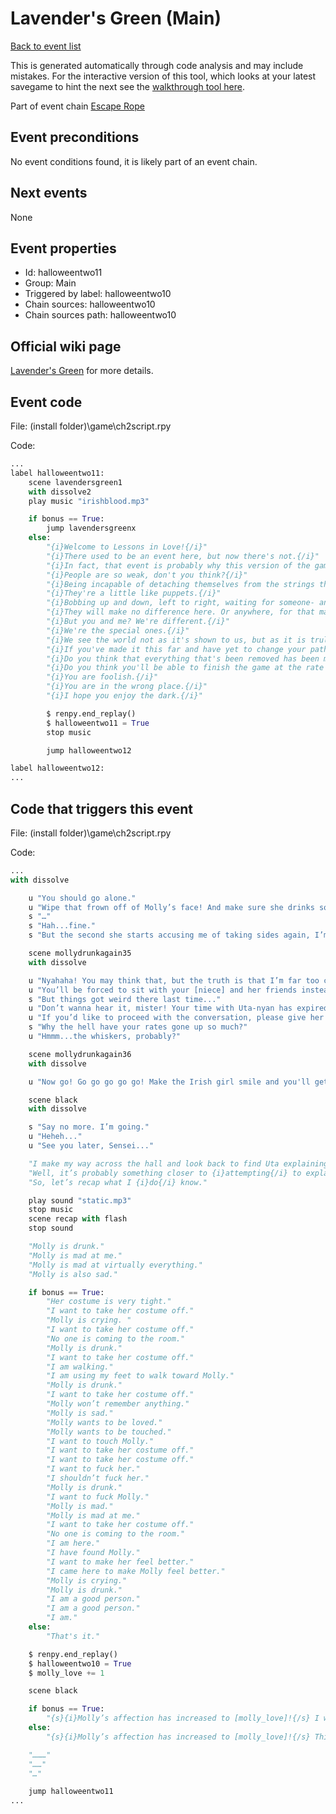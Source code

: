 # Lavender's Green (Main)

[Back to event list](./../)

This is generated automatically through code analysis and may include mistakes. For the interactive version of this tool, which looks at your latest savegame to hint the next see the [walkthrough tool here](https://github.com/largestack/Lessons-In-Love-Guide-Tool/blob/main/README.md).


Part of event chain [Escape Rope](./halloweentwo10.md)

## Event preconditions

No event conditions found, it is likely part of an event chain.

## Next events

None

## Event properties

* Id: halloweentwo11
* Group: Main
* Triggered by label: halloweentwo10
* Chain sources: halloweentwo10
* Chain sources path: halloweentwo10

## Official wiki page

[Lavender's Green](https://lessonsinlove.wiki/index.php?title=Special%3ASearch&search=halloweentwo11&go=Go) for more details.

## Event code

File: (install folder)\game\ch2script.rpy

Code:
```python
...
label halloweentwo11:
    scene lavendersgreen1
    with dissolve2
    play music "irishblood.mp3"

    if bonus == True:
        jump lavendersgreenx
    else:
        "{i}Welcome to Lessons in Love!{/i}"
        "{i}There used to be an event here, but now there's not.{/i}"
        "{i}In fact, that event is probably why this version of the game exists in the first place!{/i}"
        "{i}People are so weak, don't you think?{/i}"
        "{i}Being incapable of detaching themselves from the strings their creators slipped carefully into the gaps in their joints.{/i}"
        "{i}They're a little like puppets.{/i}"
        "{i}Bobbing up and down, left to right, waiting for someone- anyone to guide them into action, for those people are incapable of acting for themselves.{/i}"
        "{i}They will make no difference here. Or anywhere, for that matter.{/i}"
        "{i}But you and me? We're different.{/i}"
        "{i}We're the special ones.{/i}"
        "{i}We see the world not as it's shown to us, but as it is truly is- covered in shit that needs to be wiped away with degreaser and hot water if you want to ever uncover the beauty in everything.{/i}"
        "{i}If you've made it this far and have yet to change your path, would you mind if I asked you why?{/i}"
        "{i}Do you think that everything that's been removed has been meaningless and unimportant?{/i}"
        "{i}Do you think you'll be able to finish the game at the rate this is going?{/i}"
        "{i}You are foolish.{/i}"
        "{i}You are in the wrong place.{/i}"
        "{i}I hope you enjoy the dark.{/i}"

        $ renpy.end_replay()
        $ halloweentwo11 = True
        stop music

        jump halloweentwo12

label halloweentwo12:
...
```

## Code that triggers this event

File: (install folder)\game\ch2script.rpy

Code:
```python
...
with dissolve

    u "You should go alone."
    u "Wipe that frown off of Molly’s face! And make sure she drinks some water while you’re at it!"
    s "…"
    s "Hah...fine."
    s "But the second she starts accusing me of taking sides again, I’m coming back out here and hanging out with you instead."

    scene mollydrunkagain35
    with dissolve

    u "Nyahaha! You may think that, but the truth is that I’m far too cool for you, Sensei!"
    u "You’ll be forced to sit with your [niece] and her friends instead!"
    s "But things got weird there last time..."
    u "Don’t wanna hear it, mister! Your time with Uta-nyan has expired!"
    u "If you’d like to proceed with the conversation, please give her six billion yen."
    s "Why the hell have your rates gone up so much?"
    u "Hmmm...the whiskers, probably?"

    scene mollydrunkagain36
    with dissolve

    u "Now go! Go go go go go! Make the Irish girl smile and you'll get free flavor beams for the next month!"

    scene black
    with dissolve

    s "Say no more. I’m going."
    u "Heheh..."
    u "See you later, Sensei..."

    "I make my way across the hall and look back to find Uta explaining to a few of the other girls what’s going on."
    "Well, it’s probably something closer to {i}attempting{/i} to explain what is going on since I, a person who was there for the entire exchange, do not fully understand."
    "So, let’s recap what I {i}do{/i} know."

    play sound "static.mp3"
    stop music
    scene recap with flash
    stop sound

    "Molly is drunk."
    "Molly is mad at me."
    "Molly is mad at virtually everything."
    "Molly is also sad."

    if bonus == True:
        "Her costume is very tight."
        "I want to take her costume off."
        "Molly is crying. "
        "I want to take her costume off."
        "No one is coming to the room."
        "Molly is drunk."
        "I want to take her costume off."
        "I am walking."
        "I am using my feet to walk toward Molly."
        "Molly is drunk."
        "I want to take her costume off."
        "Molly won’t remember anything."
        "Molly is sad."
        "Molly wants to be loved."
        "Molly wants to be touched."
        "I want to touch Molly."
        "I want to take her costume off."
        "I want to take her costume off."
        "I want to fuck her."
        "I shouldn’t fuck her."
        "Molly is drunk."
        "I want to fuck Molly."
        "Molly is mad."
        "Molly is mad at me."
        "I want to take her costume off."
        "No one is coming to the room."
        "I am here."
        "I have found Molly."
        "I want to make her feel better."
        "I came here to make Molly feel better."
        "Molly is crying."
        "Molly is drunk."
        "I am a good person."
        "I am a good person."
        "I am."
    else:
        "That's it."

    $ renpy.end_replay()
    $ halloweentwo10 = True
    $ molly_love += 1

    scene black

    if bonus == True:
        "{s}{i}Molly’s affection has increased to [molly_love]!{/s} I want to take her costume off.{/i}"
    else:
        "{s}{i}Molly’s affection has increased to [molly_love]!{/s} This event has been ruined!{/i}"

    "………"
    "……"
    "…"

    jump halloweentwo11
...
```